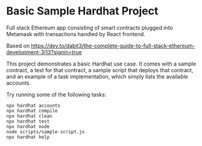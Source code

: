 # Basic Sample Hardhat Project

Full stack Ethereum app consisting of smart contracts plugged into Metamask with
transactions handled by React frontend.

Based on https://dev.to/dabit3/the-complete-guide-to-full-stack-ethereum-development-3j13?signin=true

This project demonstrates a basic Hardhat use case. It comes with a sample contract, a test for that contract, a sample script that deploys that contract, and an example of a task implementation, which simply lists the available accounts.

Try running some of the following tasks:

```shell
npx hardhat accounts
npx hardhat compile
npx hardhat clean
npx hardhat test
npx hardhat node
node scripts/sample-script.js
npx hardhat help
```
